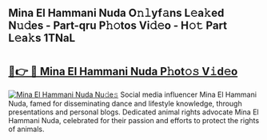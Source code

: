 ## Mina El Hammani Nuda O𝚗𝚕yf𝚊ns L𝚎a𝚔ed N𝚞𝚍es - Part-qru P𝚑𝚘tos Vi𝚍𝚎o - H𝚘𝚝 Part L𝚎a𝚔s 1TNaL

# <h2><a href="http://kfcfce.oniu.top/?m=Mina+El+Hammani+Nuda">🔗👉 🔴 Mina El Hammani Nuda P𝚑ot𝚘𝚜 V𝚒d𝚎o</a></h2>

[![Mina El Hammani Nuda Nu𝚍e𝚜](https://i.imgur.com/0qMVB7G.gif)](http://kfcfce.oniu.top/?m=Mina+El+Hammani+Nuda)
Social media influencer Mina El Hammani Nuda, famed for disseminating dance and lifestyle knowledge, through presentations and personal blogs. Dedicated animal rights advocate Mina El Hammani Nuda, celebrated for their passion and efforts to protect the rights of animals.  
